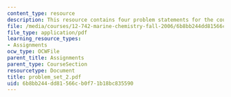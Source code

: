 ```yaml
---
content_type: resource
description: This resource contains four problem statements for the course.
file: /media/courses/12-742-marine-chemistry-fall-2006/6b8bb244dd81566cb0f71b18bc835590_problem_set_2.pdf
file_type: application/pdf
learning_resource_types:
- Assignments
ocw_type: OCWFile
parent_title: Assignments
parent_type: CourseSection
resourcetype: Document
title: problem_set_2.pdf
uid: 6b8bb244-dd81-566c-b0f7-1b18bc835590
---
```

